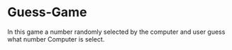 # Guess-Game
In this game a number randomly selected by the computer and user guess what number Computer is select.
